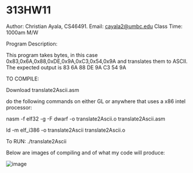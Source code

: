 # 313HW11

Author: Christian Ayala, CS46491. 
Email: cayala2@umbc.edu
Class Time: 1000am M/W

Program Description: 

This program takes bytes, in this case 0x83,0x6A,0x88,0xDE,0x9A,0xC3,0x54,0x9A and translates them to ASCII. The expected output is 83 6A 88 DE 9A C3 54 9A


TO COMPILE: 

Download translate2Ascii.asm


do the following commands on either GL or anywhere that uses a x86 intel processor: 


nasm -f elf32 -g -F dwarf -o translate2Ascii.o translate2Ascii.asm


ld -m elf_i386 -o translate2Ascii translate2Ascii.o

To RUN: ./translate2Ascii

Below are images of compiling and of what my code will produce:

![image](https://github.com/user-attachments/assets/db9583a0-790f-4e92-9105-32b5fabbef29)
